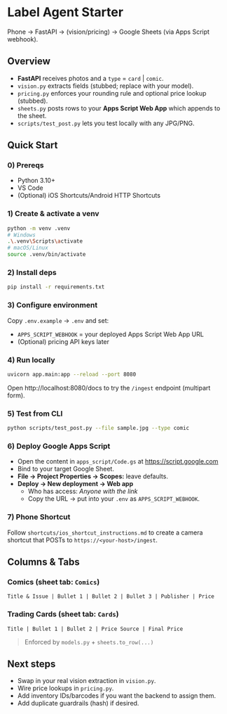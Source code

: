 # Label Agent Starter

Phone → FastAPI → (vision/pricing) → Google Sheets (via Apps Script webhook).

## Overview
- **FastAPI** receives photos and a `type` = `card` | `comic`.
- `vision.py` extracts fields (stubbed; replace with your model).
- `pricing.py` enforces your rounding rule and optional price lookup (stubbed).
- `sheets.py` posts rows to your **Apps Script Web App** which appends to the sheet.
- `scripts/test_post.py` lets you test locally with any JPG/PNG.

## Quick Start

### 0) Prereqs
- Python 3.10+
- VS Code
- (Optional) iOS Shortcuts/Android HTTP Shortcuts

### 1) Create & activate a venv
```bash
python -m venv .venv
# Windows
.\.venv\Scripts\activate
# macOS/Linux
source .venv/bin/activate
```

### 2) Install deps
```bash
pip install -r requirements.txt
```

### 3) Configure environment
Copy `.env.example` → `.env` and set:
- `APPS_SCRIPT_WEBHOOK` = your deployed Apps Script Web App URL
- (Optional) pricing API keys later

### 4) Run locally
```bash
uvicorn app.main:app --reload --port 8080
```
Open http://localhost:8080/docs to try the `/ingest` endpoint (multipart form).

### 5) Test from CLI
```bash
python scripts/test_post.py --file sample.jpg --type comic
```

### 6) Deploy Google Apps Script
- Open the content in `apps_script/Code.gs` at https://script.google.com
- Bind to your target Google Sheet.
- **File → Project Properties → Scopes:** leave defaults.
- **Deploy → New deployment → Web app**
  - Who has access: *Anyone with the link*
  - Copy the URL → put into your `.env` as `APPS_SCRIPT_WEBHOOK`.

### 7) Phone Shortcut
Follow `shortcuts/ios_shortcut_instructions.md` to create a camera shortcut that POSTs to `https://<your-host>/ingest`.

## Columns & Tabs

### Comics (sheet tab: `Comics`)
`Title & Issue | Bullet 1 | Bullet 2 | Bullet 3 | Publisher | Price`

### Trading Cards (sheet tab: `Cards`)
`Title | Bullet 1 | Bullet 2 | Price Source | Final Price`

> Enforced by `models.py` + `sheets.to_row(...)`

## Next steps
- Swap in your real vision extraction in `vision.py`.
- Wire price lookups in `pricing.py`.
- Add inventory IDs/barcodes if you want the backend to assign them.
- Add duplicate guardrails (hash) if desired.

